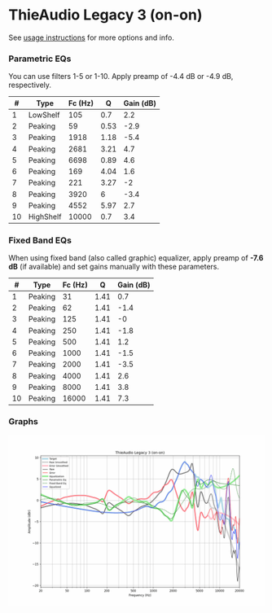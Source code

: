 # ThieAudio Legacy 3 (on-on)
See [usage instructions](https://github.com/jaakkopasanen/AutoEq#usage) for more options and info.

### Parametric EQs
You can use filters 1-5 or 1-10. Apply preamp of -4.4 dB or -4.9 dB, respectively.

|   # | Type      |   Fc (Hz) |    Q |   Gain (dB) |
|-----|-----------|-----------|------|-------------|
|   1 | LowShelf  |       105 | 0.7  |         2.2 |
|   2 | Peaking   |        59 | 0.53 |        -2.9 |
|   3 | Peaking   |      1918 | 1.18 |        -5.4 |
|   4 | Peaking   |      2681 | 3.21 |         4.7 |
|   5 | Peaking   |      6698 | 0.89 |         4.6 |
|   6 | Peaking   |       169 | 4.04 |         1.6 |
|   7 | Peaking   |       221 | 3.27 |        -2   |
|   8 | Peaking   |      3920 | 6    |        -3.4 |
|   9 | Peaking   |      4552 | 5.97 |         2.7 |
|  10 | HighShelf |     10000 | 0.7  |         3.4 |

### Fixed Band EQs
When using fixed band (also called graphic) equalizer, apply preamp of **-7.6 dB** (if available) and set gains manually with these parameters.

|   # | Type    |   Fc (Hz) |    Q |   Gain (dB) |
|-----|---------|-----------|------|-------------|
|   1 | Peaking |        31 | 1.41 |         0.7 |
|   2 | Peaking |        62 | 1.41 |        -1.4 |
|   3 | Peaking |       125 | 1.41 |        -0   |
|   4 | Peaking |       250 | 1.41 |        -1.8 |
|   5 | Peaking |       500 | 1.41 |         1.2 |
|   6 | Peaking |      1000 | 1.41 |        -1.5 |
|   7 | Peaking |      2000 | 1.41 |        -3.5 |
|   8 | Peaking |      4000 | 1.41 |         2.6 |
|   9 | Peaking |      8000 | 1.41 |         3.8 |
|  10 | Peaking |     16000 | 1.41 |         7.3 |

### Graphs
![](./ThieAudio%20Legacy%203%20(on-on).png)
